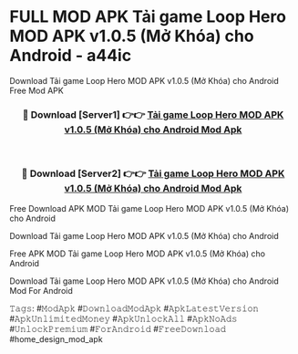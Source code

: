 # FULL MOD APK Tải game Loop Hero MOD APK v1.0.5 (Mở Khóa) cho Android - a44ic
Download Tải game Loop Hero MOD APK v1.0.5 (Mở Khóa) cho Android Free Mod APK

<div align="center">
<h3>🔴 Download [Server1] 👉👉 <a href="https://apk-comot.site?title=Tải_game_Loop_Hero_MOD_APK_v1.0.5_(Mở_Khóa)_cho_Android">Tải game Loop Hero MOD APK v1.0.5 (Mở Khóa) cho Android Mod Apk</a></h3><br>

<h3>🔴 Download [Server2] 👉👉 <a href="https://apk-comot.site?title=Tải_game_Loop_Hero_MOD_APK_v1.0.5_(Mở_Khóa)_cho_Android">Tải game Loop Hero MOD APK v1.0.5 (Mở Khóa) cho Android Mod Apk</a></h3>
</div>


Free Download APK MOD Tải game Loop Hero MOD APK v1.0.5 (Mở Khóa) cho Android

Download Tải game Loop Hero MOD APK v1.0.5 (Mở Khóa) cho Android 

Free APK MOD Tải game Loop Hero MOD APK v1.0.5 (Mở Khóa) cho Android 

Download Tải game Loop Hero MOD APK v1.0.5 (Mở Khóa) cho Android Mod For Android

𝚃𝚊𝚐𝚜: #𝙼𝚘𝚍𝙰𝚙𝚔 #𝙳𝚘𝚠𝚗𝚕𝚘𝚊𝚍𝙼𝚘𝚍𝙰𝚙𝚔 #𝙰𝚙𝚔𝙻𝚊𝚝𝚎𝚜𝚝𝚅𝚎𝚛𝚜𝚒𝚘𝚗 #𝙰𝚙𝚔𝚄𝚗𝚕𝚒𝚖𝚒𝚝𝚎𝚍𝙼𝚘𝚗𝚎𝚢 #𝙰𝚙𝚔𝚄𝚗𝚕𝚘𝚌𝚔𝙰𝚕𝚕 #𝙰𝚙𝚔𝙽𝚘𝙰𝚍𝚜 #𝚄𝚗𝚕𝚘𝚌𝚔𝙿𝚛𝚎𝚖𝚒𝚞𝚖 #𝙵𝚘𝚛𝙰𝚗𝚍𝚛𝚘𝚒𝚍 #𝙵𝚛𝚎𝚎𝙳𝚘𝚠𝚗𝚕𝚘𝚊𝚍 #home_design_mod_apk